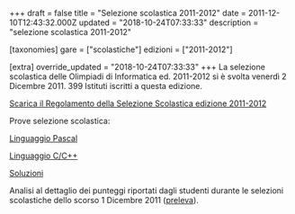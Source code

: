 +++
draft = false
title = "Selezione scolastica 2011-2012"
date = 2011-12-10T12:43:32.000Z
updated = "2018-10-24T07:33:33"
description = "selezione scolastica 2011-2012"

[taxonomies]
gare = ["scolastiche"]
edizioni = ["2011-2012"]

[extra]
override_updated = "2018-10-24T07:33:33"
+++
La selezione scolastica delle Olimpiadi di Informatica ed. 2011-2012 si è svolta venerdì 2 Dicembre 2011. 399 Istituti iscritti a questa edizione.
<!-- more -->


[Scarica il Regolamento della Selezione Scolastica edizione 2011-2012](/oldsite/sc2011/OII-RegSelScolastica_dic2011.pdf)

Prove selezione scolastica:

[Linguaggio Pascal](/oldsite/sc2011/Selez_scol__2011_Pascal.pdf)

[Linguaggio C/C++](/oldsite/sc2011/Selez_scol__2011_C.pdf)

[Soluzioni](/oldsite/sc2011/Selez_scol%20_2011_SOLUZIONI.pdf)

Analisi al dettaglio dei punteggi riportati dagli studenti durante le selezioni scolastiche dello scorso 1 Dicembre 2011 ([preleva](/oldsite/sc2011/Analisi%20risultati%202011.pdf)).
